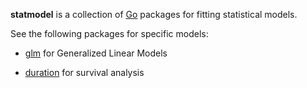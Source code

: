 __statmodel__ is a collection of [Go](http://golang.org) packages for fitting
statistical models.

See the following packages for specific models:

* [glm](http://github.com/kshedden/statmodel/glm) for Generalized Linear Models

* [duration](http://github.com/kshedden/statmodel/duration) for survival analysis

